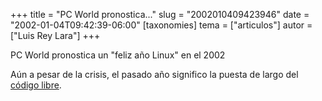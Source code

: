 +++
title = "PC World pronostica..."
slug = "2002010409423946"
date = "2002-01-04T09:42:39-06:00"
[taxonomies]
tema = ["articulos"]
autor = ["Luis Rey Lara"]
+++

PC World pronostica un "feliz año Linux" en el 2002

Aún a pesar de la crisis, el pasado año significo la puesta de largo del [código
libre](http://www.noticias.com/noticias/2002/0201/n0201045.htm).
